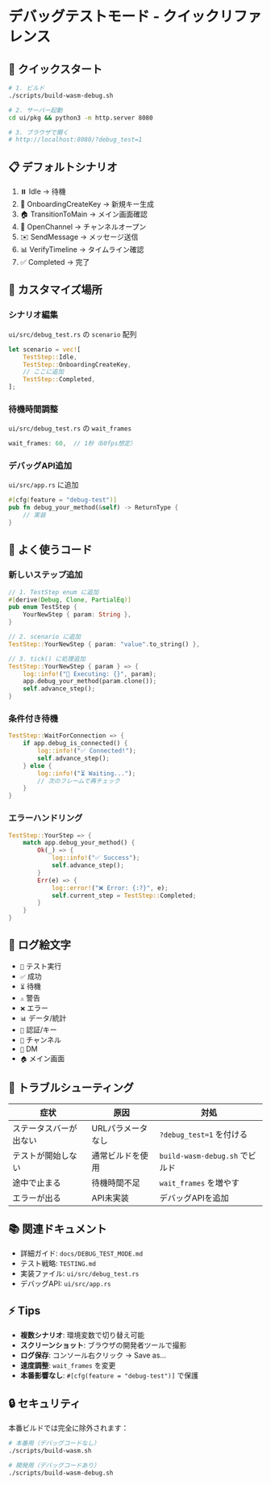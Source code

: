 # デバッグテストモード - クイックリファレンス

## 🚀 クイックスタート

```bash
# 1. ビルド
./scripts/build-wasm-debug.sh

# 2. サーバー起動
cd ui/pkg && python3 -m http.server 8080

# 3. ブラウザで開く
# http://localhost:8080/?debug_test=1
```

## 📋 デフォルトシナリオ

1. ⏸️  Idle → 待機
2. 🔑 OnboardingCreateKey → 新規キー生成
3. 🏠 TransitionToMain → メイン画面確認
4. 📢 OpenChannel → チャンネルオープン
5. ✉️  SendMessage → メッセージ送信
6. 📊 VerifyTimeline → タイムライン確認
7. ✅ Completed → 完了

## 🔧 カスタマイズ場所

### シナリオ編集
`ui/src/debug_test.rs` の `scenario` 配列

```rust
let scenario = vec![
    TestStep::Idle,
    TestStep::OnboardingCreateKey,
    // ここに追加
    TestStep::Completed,
];
```

### 待機時間調整
`ui/src/debug_test.rs` の `wait_frames`

```rust
wait_frames: 60,  // 1秒（60fps想定）
```

### デバッグAPI追加
`ui/src/app.rs` に追加

```rust
#[cfg(feature = "debug-test")]
pub fn debug_your_method(&self) -> ReturnType {
    // 実装
}
```

## 📝 よく使うコード

### 新しいステップ追加

```rust
// 1. TestStep enum に追加
#[derive(Debug, Clone, PartialEq)]
pub enum TestStep {
    YourNewStep { param: String },
}

// 2. scenario に追加
TestStep::YourNewStep { param: "value".to_string() },

// 3. tick() に処理追加
TestStep::YourNewStep { param } => {
    log::info!("🧪 Executing: {}", param);
    app.debug_your_method(param.clone());
    self.advance_step();
}
```

### 条件付き待機

```rust
TestStep::WaitForConnection => {
    if app.debug_is_connected() {
        log::info!("✅ Connected!");
        self.advance_step();
    } else {
        log::info!("⏳ Waiting...");
        // 次のフレームで再チェック
    }
}
```

### エラーハンドリング

```rust
TestStep::YourStep => {
    match app.debug_your_method() {
        Ok(_) => {
            log::info!("✅ Success");
            self.advance_step();
        }
        Err(e) => {
            log::error!("❌ Error: {:?}", e);
            self.current_step = TestStep::Completed;
        }
    }
}
```

## 🎨 ログ絵文字

- `🧪` テスト実行
- `✅` 成功
- `⏳` 待機
- `⚠️` 警告
- `❌` エラー
- `📊` データ/統計
- `🔑` 認証/キー
- `📢` チャンネル
- `💬` DM
- `🏠` メイン画面

## 🐛 トラブルシューティング

| 症状 | 原因 | 対処 |
|------|------|------|
| ステータスバーが出ない | URLパラメータなし | `?debug_test=1` を付ける |
| テストが開始しない | 通常ビルドを使用 | `build-wasm-debug.sh` でビルド |
| 途中で止まる | 待機時間不足 | `wait_frames` を増やす |
| エラーが出る | API未実装 | デバッグAPIを追加 |

## 📚 関連ドキュメント

- 詳細ガイド: `docs/DEBUG_TEST_MODE.md`
- テスト戦略: `TESTING.md`
- 実装ファイル: `ui/src/debug_test.rs`
- デバッグAPI: `ui/src/app.rs`

## ⚡ Tips

- **複数シナリオ**: 環境変数で切り替え可能
- **スクリーンショット**: ブラウザの開発者ツールで撮影
- **ログ保存**: コンソール右クリック → Save as...
- **速度調整**: `wait_frames` を変更
- **本番影響なし**: `#[cfg(feature = "debug-test")]` で保護

## 🔒 セキュリティ

本番ビルドでは完全に除外されます：

```bash
# 本番用（デバッグコードなし）
./scripts/build-wasm.sh

# 開発用（デバッグコードあり）
./scripts/build-wasm-debug.sh
```

